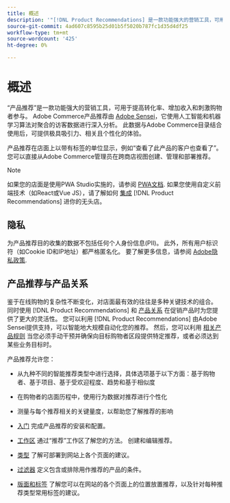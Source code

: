 ```yaml
---
title: 概述
description: '"[!DNL Product Recommendations] 是一款功能强大的营销工具，可用于提高转化率、提高收入和刺激购物者参与度。”'
source-git-commit: 4ad607c8595b25d01b5f5020b787fc1d35d4df25
workflow-type: tm+mt
source-wordcount: '425'
ht-degree: 0%

---
```


# 概述

“产品推荐”是一款功能强大的营销工具，可用于提高转化率、增加收入和刺激购物者参与。 Adobe Commerce产品推荐由 [Adobe Sensei](https://www.adobe.com/sensei.html)，它使用人工智能和机器学习算法对聚合的访客数据进行深入分析。 此数据与Adobe Commerce目录结合使用后，可提供极具吸引力、相关且个性化的体验。

产品推荐在店面上以带有标签的单位显示，例如“查看了此产品的客户也查看了”。 您可以直接从Adobe Commerce管理员在跨商店视图创建、管理和部署推荐。

>[!NOTE]
>
> 如果您的店面是使用PWA Studio实施的，请参阅 [PWA文档](https://developer.adobe.com/commerce/pwa-studio/integrations/product-recommendations/). 如果您使用自定义前端技术（如React或Vue JS），请了解如何 [集成](headless.md) [!DNL Product Recommendations] 进你的无头店。

## 隐私

为产品推荐目的收集的数据不包括任何个人身份信息(PII)。 此外，所有用户标识符（如Cookie ID和IP地址）都严格匿名化。 要了解更多信息，请参阅 [Adobe隐私政策](https://www.adobe.com/privacy/policy.html).

## 产品推荐与产品关系

鉴于在线购物的复杂性不断变化，对店面最有效的往往是多种关键技术的组合。 同时使用 [!DNL Product Recommendations] 和 [产品关系](https://docs.magento.com/user-guide/marketing/product-relationships.html) 在促销产品时为您提供了更大的灵活性。 您可以利用 [!DNL Product Recommendations] 由Adobe Sensei提供支持，可以智能地大规模自动化您的推荐。 然后，您可以利用 [相关产品规则](https://docs.magento.com/user-guide/marketing/product-related-rules.html) 当您必须手动干预并确保向目标购物者区段提供特定推荐，或者必须达到某些业务目标时。

产品推荐允许您：

- 从九种不同的智能推荐类型中进行选择，具体选项基于以下方面：基于购物者、基于项目、基于受欢迎程度、趋势和基于相似度
- 在购物者的店面历程中，使用行为数据对推荐进行个性化
- 测量与每个推荐相关的关键量度，以帮助您了解推荐的影响

- [入门](onboarding.md)
完成产品推荐的安装和配置。

- [工作区](workspace.md)
通过“推荐”工作区了解您的方法。 创建和编辑推荐。

- [类型](type.md)
了解可部署到网站上各个页面的建议。

- [过滤器](filters.md)
定义包含或排除用作推荐的产品的条件。

- [版面和标签](placement.md)
了解您可以在网站的各个页面上的位置放置推荐，以及针对每种推荐类型常用标签的建议。
